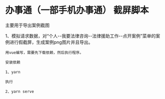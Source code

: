 # 办事通（一部手机办事通） 截屏脚本

主要用于导出案例截图

1、模拟请求数据，对“个人--我要法律咨询--法律援助工作--点开案例”菜单的案例进行假截屏，生成案例png图片并且导出。

```
用vue编写，需要先下载依赖，然后执行程序。

安装依赖

1、yarn

执行

2、yarn serve

```
